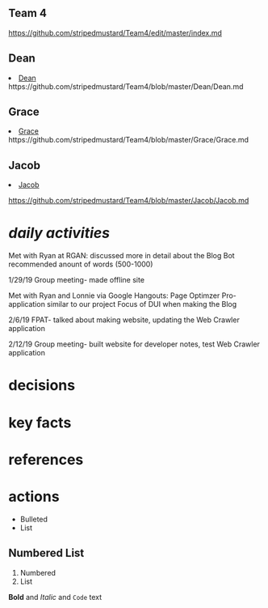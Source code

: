 ## Team 4
https://github.com/stripedmustard/Team4/edit/master/index.md

## Dean
<!DOCTYPE html>
<html>
<body>
  <li><a href="dean">Dean</a></li>  
	</body>
	</html>
	  https://github.com/stripedmustard/Team4/blob/master/Dean/Dean.md
	
## Grace
<html>
<body>
	<li><a href="#grace">Grace</a></li>
	
</body>
</html>
https://github.com/stripedmustard/Team4/blob/master/Grace/Grace.md

## Jacob
<html>
<body>
	<li><a href="#jacob">Jacob</a></li>
 
</body>
</html>

https://github.com/stripedmustard/Team4/blob/master/Jacob/Jacob.md

# _daily activities_

Met with Ryan at RGAN:
	discussed more in detail about the Blog Bot
	recommended anount of words (500-1000)
	

1/29/19
Group meeting- made offline site

Met with Ryan and Lonnie via Google Hangouts:
	Page Optimzer Pro- application similar to our project
	Focus of DUI when making the Blog 
	




2/6/19
FPAT- talked about making website, updating the Web Crawler application

2/12/19
Group meeting- built website for developer notes, test Web Crawler application


# decisions

# key facts
# references
# actions



- Bulleted
- List


## Numbered List
1. Numbered
2. List




**Bold** and _Italic_ and `Code` text
